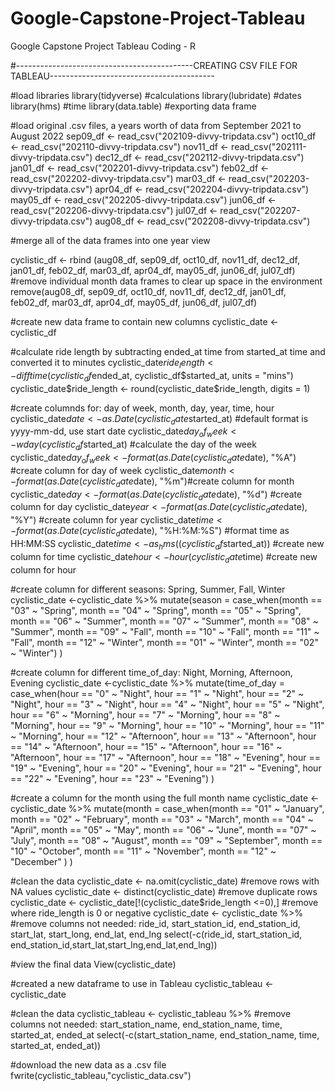 # Google-Capstone-Project-Tableau
Google Capstone Project Tableau Coding - R

#--------------------------------------------CREATING CSV FILE FOR TABLEAU-----------------------------------------

#load libraries 
library(tidyverse) #calculations
library(lubridate) #dates 
library(hms) #time
library(data.table) #exporting data frame

#load original .csv files, a years worth of data from September 2021 to August 2022
sep09_df <- read_csv("202109-divvy-tripdata.csv") 
oct10_df <- read_csv("202110-divvy-tripdata.csv")
nov11_df <- read_csv("202111-divvy-tripdata.csv") 
dec12_df <- read_csv("202112-divvy-tripdata.csv")
jan01_df <- read_csv("202201-divvy-tripdata.csv") 
feb02_df <- read_csv("202202-divvy-tripdata.csv") 
mar03_df <- read_csv("202203-divvy-tripdata.csv")
apr04_df <- read_csv("202204-divvy-tripdata.csv")
may05_df <- read_csv("202205-divvy-tripdata.csv") 
jun06_df <- read_csv("202206-divvy-tripdata.csv") 
jul07_df <- read_csv("202207-divvy-tripdata.csv")
aug08_df <- read_csv("202208-divvy-tripdata.csv") 

#merge all of the data frames into one year view

cyclistic_df <- rbind (aug08_df, sep09_df, oct10_df, nov11_df, dec12_df, jan01_df, feb02_df, mar03_df, apr04_df, may05_df, jun06_df, jul07_df)
#remove individual month data frames to clear up space in the environment 
remove(aug08_df, sep09_df, oct10_df, nov11_df, dec12_df, jan01_df, feb02_df, mar03_df, apr04_df, may05_df, jun06_df, jul07_df)

#create new data frame to contain new columns
cyclistic_date <- cyclistic_df

#calculate ride length by subtracting ended_at time from started_at time and converted it to minutes
cyclistic_date$ride_length <- difftime(cyclistic_df$ended_at, cyclistic_df$started_at, units = "mins")
cyclistic_date$ride_length <- round(cyclistic_date$ride_length, digits = 1)

#create columnds for: day of week, month, day, year, time, hour
cyclistic_date$date <- as.Date(cyclistic_date$started_at) #default format is yyyy-mm-dd, use start date
cyclistic_date$day_of_week <- wday(cyclistic_df$started_at) #calculate the day of the week 
cyclistic_date$day_of_week <- format(as.Date(cyclistic_date$date), "%A") #create column for day of week
cyclistic_date$month <- format(as.Date(cyclistic_date$date), "%m")#create column for month
cyclistic_date$day <- format(as.Date(cyclistic_date$date), "%d") #create column for day
cyclistic_date$year <- format(as.Date(cyclistic_date$date), "%Y") #create column for year
cyclistic_date$time <- format(as.Date(cyclistic_date$date), "%H:%M:%S") #format time as HH:MM:SS
cyclistic_date$time <- as_hms((cyclistic_df$started_at)) #create new column for time
cyclistic_date$hour <- hour(cyclistic_date$time) #create new column for hour

#create column for different seasons: Spring, Summer, Fall, Winter
cyclistic_date <-cyclistic_date %>% mutate(season = 
                                             case_when(month == "03" ~ "Spring",
                                                       month == "04" ~ "Spring",
                                                       month == "05" ~ "Spring",
                                                       month == "06"  ~ "Summer",
                                                       month == "07"  ~ "Summer",
                                                       month == "08"  ~ "Summer",
                                                       month == "09" ~ "Fall",
                                                       month == "10" ~ "Fall",
                                                       month == "11" ~ "Fall",
                                                       month == "12" ~ "Winter",
                                                       month == "01" ~ "Winter",
                                                       month == "02" ~ "Winter")
)

#create column for different time_of_day: Night, Morning, Afternoon, Evening
cyclistic_date <-cyclistic_date %>% mutate(time_of_day = 
                                             case_when(hour == "0" ~ "Night",
                                                       hour == "1" ~ "Night",
                                                       hour == "2" ~ "Night",
                                                       hour == "3" ~ "Night",
                                                       hour == "4" ~ "Night",
                                                       hour == "5" ~ "Night",
                                                       hour == "6" ~ "Morning",
                                                       hour == "7" ~ "Morning",
                                                       hour == "8" ~ "Morning",
                                                       hour == "9" ~ "Morning",
                                                       hour == "10" ~ "Morning",
                                                       hour == "11" ~ "Morning",
                                                       hour == "12" ~ "Afternoon",
                                                       hour == "13" ~ "Afternoon",
                                                       hour == "14" ~ "Afternoon",
                                                       hour == "15" ~ "Afternoon",
                                                       hour == "16" ~ "Afternoon",
                                                       hour == "17" ~ "Afternoon",
                                                       hour == "18" ~ "Evening",
                                                       hour == "19" ~ "Evening",
                                                       hour == "20" ~ "Evening",
                                                       hour == "21" ~ "Evening",
                                                       hour == "22" ~ "Evening",
                                                       hour == "23" ~ "Evening")
)


#create a column for the month using the full month name
cyclistic_date <-cyclistic_date %>% mutate(month = 
                                             case_when(month == "01" ~ "January",
                                                       month == "02" ~ "February",
                                                       month == "03" ~ "March",
                                                       month == "04" ~ "April",
                                                       month == "05" ~ "May",
                                                       month == "06" ~ "June",
                                                       month == "07" ~ "July",
                                                       month == "08" ~ "August",
                                                       month == "09" ~ "September",
                                                       month == "10" ~ "October",
                                                       month == "11" ~ "November",
                                                       month == "12" ~ "December"
                                             )
)

#clean the data
cyclistic_date <- na.omit(cyclistic_date) #remove rows with NA values
cyclistic_date <- distinct(cyclistic_date) #remove duplicate rows 
cyclistic_date <- cyclistic_date[!(cyclistic_date$ride_length <=0),] #remove where ride_length is 0 or negative
cyclistic_date <- cyclistic_date %>%  #remove columns not needed: ride_id, start_station_id, end_station_id, start_lat, start_long, end_lat, end_lng
  select(-c(ride_id, start_station_id, end_station_id,start_lat,start_lng,end_lat,end_lng)) 

#view the final data
View(cyclistic_date)

#created a new dataframe to use in Tableau
cyclistic_tableau <- cyclistic_date

#clean the data
cyclistic_tableau <- cyclistic_tableau %>%  #remove columns not needed: start_station_name, end_station_name, time, started_at, ended_at
  select(-c(start_station_name, end_station_name, time, started_at, ended_at))

#download the new data as a .csv file
fwrite(cyclistic_tableau,"cyclistic_data.csv")
